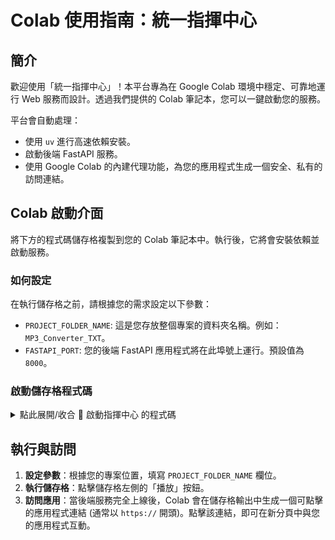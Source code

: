 # Colab 使用指南：統一指揮中心

## 簡介

歡迎使用「統一指揮中心」！本平台專為在 Google Colab 環境中穩定、可靠地運行 Web 服務而設計。透過我們提供的 Colab 筆記本，您可以一鍵啟動您的服務。

平台會自動處理：
*   使用 `uv` 進行高速依賴安裝。
*   啟動後端 FastAPI 服務。
*   使用 Google Colab 的內建代理功能，為您的應用程式生成一個安全、私有的訪問連結。

## Colab 啟動介面

將下方的程式碼儲存格複製到您的 Colab 筆記本中。執行後，它將會安裝依賴並啟動服務。

### 如何設定

在執行儲存格之前，請根據您的需求設定以下參數：

*   `PROJECT_FOLDER_NAME`: 這是您存放整個專案的資料夾名稱。例如：`MP3_Converter_TXT`。
*   `FASTAPI_PORT`: 您的後端 FastAPI 應用程式將在此埠號上運行。預設值為 `8000`。

### 啟動儲存格程式碼

<details>
<summary>點此展開/收合 🚀 啟動指揮中心 的程式碼</summary>

```python
#@title 🚀 啟動指揮中心 { vertical-output: true, display-mode: "form" }
#@markdown ---
#@markdown ### **專案路徑與伺服器設定**
#@markdown **專案資料夾名稱 (PROJECT_FOLDER_NAME)**
PROJECT_FOLDER_NAME = "ALL_DATE/MP3_Converter_TXT" #@param {type:"string"}
#@markdown **後端服務埠號 (FASTAPI_PORT)**
FASTAPI_PORT = 8000 #@param {type:"integer"}
#@markdown ---
#@markdown > **準備就緒後，點擊此儲存格左側的「執行」按鈕。**
#@markdown ---

# ==============================================================================
#                      🚀 核心啟動器 (請勿修改) 🚀
# ==============================================================================
import os
import sys
from pathlib import Path
import subprocess

# --- 步驟 1: 切換路徑並驗證 ---
project_path = Path(f"/content/{PROJECT_FOLDER_NAME}")
if not project_path.is_dir():
    print(f"❌ 致命錯誤：找不到專案資料夾 '{project_path}'。")
else:
    os.chdir(project_path)
    print(f"✅ 工作目錄已切換至: {os.getcwd()}")

    # --- 步驟 2: 安裝專案與依賴 ---
    # 我們將安裝所有必要的依賴，以便在 Colab 中運行
    print("--- 正在安裝專案套件與核心依賴 ---")
    try:
        # 步驟 2.1: 將專案本身以可編輯模式安裝
        # 這是套件化方案的核心，讓 Python 知道如何找到專案內的模組
        print("--- 正在安裝專案本身 (可編輯模式) ---")
        subprocess.run([sys.executable, "-m", "pip", "install", "-e", "."], check=True)
        print("✅ 專案套件安裝完成。")

        # 步驟 2.2: 安裝其他依賴
        print("--- 正在安裝第三方依賴 ---")
        # 使用 uv 來加速安裝
        subprocess.run(["pip", "install", "-q", "uv"], check=True)
        # 安裝運行所需的所有 requirements
        subprocess.run(["uv", "pip", "install", "-r", "requirements/base.txt"], check=True)
        subprocess.run(["uv", "pip", "install", "-r", "requirements/transcriber.txt"], check=True)
        print("✅ 第三方依賴安裝完成。")

        # --- 步驟 3: 啟動服務 ---
        print(f"--- 準備在埠號 {FASTAPI_PORT} 上啟動 FastAPI 服務 ---")
        print("您將在下方看到一個 `https://*.loca.lt` 或類似的公開連結。")

        # 使用 uvicorn 啟動位於 src/main.py 的 FastAPI 應用
        # 注意：假設您的 FastAPI app 物件在 src/main.py 中被命名為 'app'
        subprocess.run([
            "uvicorn",
            "src.main:app",
            "--host", "0.0.0.0",
            "--port", str(FASTAPI_PORT),
            "--reload"  # 在 Colab 中使用 reload 可能有助於開發
        ])

    except subprocess.CalledProcessError as e:
        print(f"❌ 執行命令時發生錯誤: {e}")
    except Exception as e:
        import traceback
        print(f"💥 執行期間發生未預期的嚴重錯誤: {e}")
        traceback.print_exc()

```
</details>

## 執行與訪問

1.  **設定參數**：根據您的專案位置，填寫 `PROJECT_FOLDER_NAME` 欄位。
2.  **執行儲存格**：點擊儲存格左側的「播放」按鈕。
3.  **訪問應用**：當後端服務完全上線後，Colab 會在儲存格輸出中生成一個可點擊的應用程式連結 (通常以 `https://` 開頭)。點擊該連結，即可在新分頁中與您的應用程式互動。

